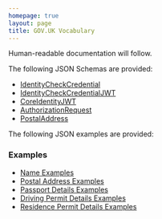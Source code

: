 ```yaml
---
homepage: true
layout: page
title: GOV.UK Vocabulary
---
```


Human-readable documentation will follow.

The following JSON Schemas are provided:

* [IdentityCheckCredential](v1/json-schemas/IdentityCheckCredential.json)
* [IdentityCheckCredentialJWT](v1/json-schemas/IdentityCheckCredentialJWT.json)
* [CoreIdentityJWT](v1/json-schemas/CoreIdentityJWT.json)
* [AuthorizationRequest](v1/json-schemas/AuthorizationRequest.json)
* [PostalAddress](v1/json-schemas/PostalAddress.json)

The following JSON examples are provided:

### Examples

* [Name Examples](v1/NameClass)
* [Postal Address Examples](v1/PostalAddressClass)
* [Passport Details Examples](v1/PassportDetailsClass)
* [Driving Permit Details Examples](v1/DrivingPermitDetailsClass)
* [Residence Permit Details Examples](v1/ResidencePermitDetailsClass)
